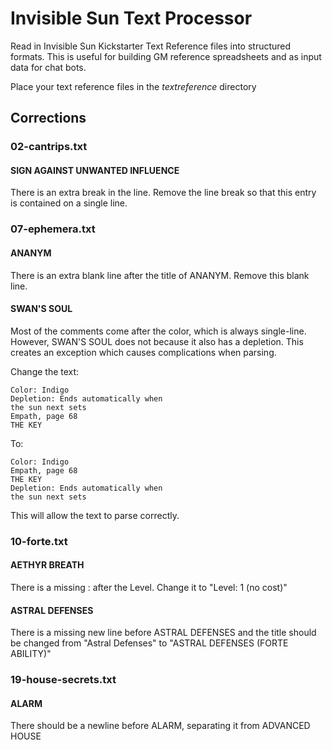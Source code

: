 # Invisible Sun Text Processor

Read in Invisible Sun Kickstarter Text Reference files into structured formats. This is useful for building GM reference
spreadsheets and as input data for chat bots.

Place your text reference files in the _textreference_ directory

## Corrections

### 02-cantrips.txt

#### SIGN AGAINST UNWANTED INFLUENCE

There is an extra break in the line. Remove the line break so that this entry is contained on a single line.

### 07-ephemera.txt

#### ANANYM

There is an extra blank line after the title of ANANYM. Remove this blank line.

#### SWAN'S SOUL

Most of the comments come after the color, which is always single-line. However, SWAN'S SOUL does not because it also
has a depletion. This creates an exception which causes complications when parsing.

Change the text:

    Color: Indigo
    Depletion: Ends automatically when
    the sun next sets
    Empath, page 68
    THE KEY

To:

    Color: Indigo
    Empath, page 68
    THE KEY
    Depletion: Ends automatically when
    the sun next sets

This will allow the text to parse correctly.

### 10-forte.txt
#### AETHYR BREATH
There is a missing : after the Level.  Change it to "Level: 1 (no cost)"

#### ASTRAL DEFENSES
There is a missing new line before ASTRAL DEFENSES and the title should be changed from
"Astral Defenses" to "ASTRAL DEFENSES (FORTE ABILITY)"

### 19-house-secrets.txt
#### ALARM
There should be a newline before ALARM, separating it from ADVANCED HOUSE